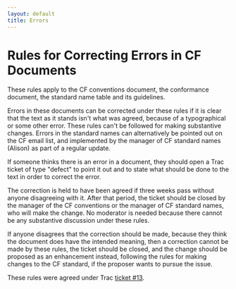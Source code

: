 ```yaml
---
layout: default
title: Errors 
---
```


# Rules for Correcting Errors in CF Documents
 
<p>These rules apply to the CF conventions document, the conformance document, the standard name table and its guidelines.</p>

<p>Errors in these documents can be corrected under these rules if it is clear that the text as it stands isn't what was agreed, because of a typographical or some other error. These rules can't be followed for making substantive changes. Errors in the standard names can alternatively be pointed out on the CF email list, and implemented by the manager of CF standard names (Alison) as part of a regular update.</p>

<p>If someone thinks there is an error in a document, they should open a Trac ticket of type "defect" to point it out and to state what should be done to the text in order to correct the error.</p>

<p>The correction is held to have been agreed if three weeks pass without anyone disagreeing with it. After that period, the ticket should be closed by the manager of the CF conventions or the manager of CF standard names, who will make the change. No moderator is needed because there cannot be any substantive discussion under these rules.</p>

<p>If anyone disagrees that the correction should be made, because they think the document does have the intended meaning, then a correction cannot be made by these rules, the ticket should be closed, and the change should be proposed as an enhancement instead, following the rules for making changes to the CF standard, if the proposer wants to pursue the issue.</p>

These rules were agreed under Trac [ticket #13][13].

[13]: http://kitt.llnl.gov/trac/ticket/13
